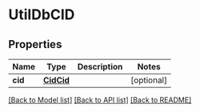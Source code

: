 # UtilDbCID

## Properties
Name | Type | Description | Notes
------------ | ------------- | ------------- | -------------
**cid** | [**CidCid**](CidCid.md) |  | [optional] 

[[Back to Model list]](../README.md#documentation-for-models) [[Back to API list]](../README.md#documentation-for-api-endpoints) [[Back to README]](../README.md)

